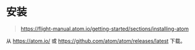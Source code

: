 # 安装

> https://flight-manual.atom.io/getting-started/sections/installing-atom

从 https://atom.io/ 或 https://github.com/atom/atom/releases/latest 下载。
